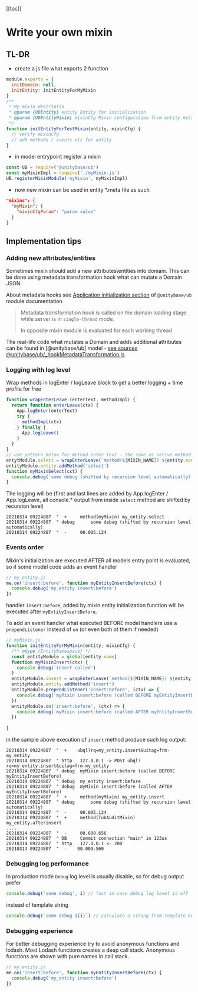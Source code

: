 [[toc]]

# Write your own mixin

## TL-DR
  - create a js file what exports 2 function
```javascript
module.exports = {
  initDomain: null,
  initEntity: initEntityForMyMixin
}
/**
 * My mixin descriptin
 * @param {UBEntity} entity Entity for initialization
 * @param {UBEntityMixin} mixinCfg Mixin configuration from entity metafile
 */
function initEntityForTestMixin(entity, mixinCfg) {
  // verify mixinCfg
  // add methods / events etc for entity
}
```

 - in model entrypoint register a mixin
```javascript
const UB = require('@unitybase/ub')
const myMixinImpl = require('./myMixin.js')
UB.registerMixinModule('myMixin', myMixinImpl)
```

 - now new mixin can be used in entity *.meta file as such
```json
"mixins": {
  "myMixin": {
    "mixinCfgParam": "param value"
  }
}
```

## Implementation tips

### Adding new attributes/entities
Sometimes mixin should add a new attributes\entities into domain. This can be done using metadata transformation hook
what can mutate a Domain JSON.

About metadata hooks see [Application initialization section](https://unitybase.info/api/server-v5/module-@unitybase_ub.html)
of `@unitybase/ub` module documentation

> Metadata transformation hook is called on the domain loading stage while server is in `single-thread` mode.
> 
> In opposite mixin module is evaluated for each working thread

The real-life code what mutates a Domain and adds additional attributes can be found in [@unitybase/ub] model - [see sources @unitybase/ub/_hookMetadataTransformation.js](https://git-pub.intecracy.com/unitybase/ubjs/-/blob/master/packages/ub/_hookMetadataTransformation.js)

### Logging with log level
Wrap methods in logEnter / logLeave block to get a better logging + time profile for free
```javascript
function wrapEnterLeave (enterText, methodImpl) {
  return function enterLeave(ctx) {
    App.logEnter(enterText)
    try {
      methodImpl(ctx)
    } finally {
      App.logLeave()
    }
  }
}
// use pattern below for method enter text - the same as native method do
entytModule.select = wrapEnterLeave(`method(${MIXIN_NAME}) ${entity.name}.select`, myMixinSelect)
entityModule.entity.addMethod('select')
function myMixinSelect(cxt) {
  console.debug('some debug (shifted by recursion level automatically)')
}
```

The logging will be (first and last lines are added by App.logEnter / App.logLeave, all console.* output from inside `select` method
are shifted by recursion level)
```shell
20210314 09224807  "  +    	method(myMixin) my_entity.select
20210314 09224807  " debug 		some debug (shifted by recursion level automatically)
20210314 09224807  "  -    	00.005.124
```

### Events order

 Mixin's initialization are executed AFTER all models entry point is evaluated, so if some model code adds an 
event handler 
```javascript
// my_entity.js
me.on('insert:before', function myEntityInsertBefore(ctx) {
  console.debug('my_entity insert:before')
})
```

handler `insert:before`, added by mixin entity initialization function will be executed after `myEntityInsertBefore`.

To add an event handler what executed BEFORE model handlers use a `prependListener` instead of `on` (or even both ot them if needed) 
```javascript
// myMixin.js
function initEntityForMyMixin(entity, mixinCfg) {
  /** @type {EntityNamespace} */
  const entityModule = global[entity.name]
  function myMixinInsert(ctx) {
    console.debug('insert called')
  }
  entityModule.insert = wrapEnterLeave(`method(${MIXIN_NAME}) ${entity.name}.insert`, myMixinInsert)
  entityModule.entity.addMethod('insert')
  entityModule.prependListener('insert:before', (ctx) => {
    console.debug('myMixin insert:before (called BEFORE myEntityInsertBefore)')
  })
  entityModule.on('insert:before', (ctx) => {
    console.debug('myMixin insert:before (called AFTER myEntityInsertBefore)')
  })
  
}
```

in the sample above execution of `insert` method produce such log output:
```shell
20210314 09224807  "  +    ubql?rq=my_entity.insert&uitag=frm-my_entity
20210314 09224807  " http  	127.0.0.1 -> POST ubql?rq=my_entity.insert&uitag=frm-my_entity
20210314 09224807  " debug 	myMixin insert:before (called BEFORE myEntityInsertBefore)
20210314 09224807  " debug 	my_entity insert:before
20210314 09224807  " debug 	myMixin insert:before (called AFTER myEntityInsertBefore)
20210314 09224807  "  +    	method(myMixin) my_entity.insert
20210314 09224807  " debug 		some debug (shifted by recursion level automatically)
20210314 09224807  "  -    	00.005.124
20210314 09224807  "  +    	method(TubAuditMixin) my_entity.afterinsert
.....
20210314 09224807  "  -    	00.000.656
20210314 09224807  " DB    	Commit connection "main" in 123us
20210314 09224807  " http  	127.0.0.1 <- 200
20210314 09224807  "  -    00.009.560
```

### Debugging log performance
In production mode `Debug` log level is usually disable, so for debug output prefer
```javascript
console.debug('some debug', i) // fast in case debug log level is off
```
instead of template string
```javascript
console.debug(`some debug ${i}`) // calculate a string from template before pass it as argument even if debug is off
```

### Debugging experience
For better debugging experience try to avoid anonymous functions and lodash.
Most Lodash functions creates a deep call stack.
Anonymous functions are shown with pure names in call stack.    
```javascript
// my_entity.js
me.on('insert:before', function myEntityInsertBefore(ctx) {
  console.debug('my_entity insert:before')
})
```